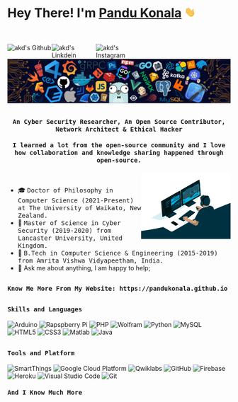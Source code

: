 # Hey There! I'm [Pandu Konala](https://github.com/PanduKonala) <img src="https://github.com/PanduKonala/PanduKonala/blob/main/Hi.gif" width="25px">
<br><br>
<a href="https://github.com/PanduKonala">
  <img align="left" alt="akd's Github" width="100px" src="https://img.shields.io/badge/Github-181717?style=for-the-badge&logo=Github&logoColor=white" />
</a>
<a href="https://www.linkedin.com/in/pandu-konala-179064149">
  <img align="left" alt="akd's Linkdein" width="100px" src="https://img.shields.io/badge/Linkedin-0A66C2?style=for-the-badge&logo=Linkedin&logoColor=white" />
</a>
<a href="https://www.instagram.com/0mega_wiz/">
  <img align="left" alt="akd's Instagram" width="100px" src="https://img.shields.io/badge/Instagram-E4405F?style=for-the-badge&logo=instagram&logoColor=white" />
</a>
<br><br>
![](https://github.com/PanduKonala/PanduKonala/blob/main/header_.png)

## <p align="center"><h4 align="center"><samp> An Cyber Security Researcher, An Open Source Contributor, Network Architect & Ethical Hacker </samp></h4></p>
<p align="center"><h4 align="center"><samp> I learned a lot from the open-source community and I love how collaboration and knowledge sharing happened through open-source. </samp></h4></p>

<div>
<img align="right" src="https://github.com/PanduKonala/PanduKonala/blob/main/code.gif" width="40%"/>
  <br>

- 🎓 <samp>Doctor of Philosophy in Computer Science (2021-Present) at The University of Waikato, New Zealand.
- 🔭 <samp>Master of Science in Cyber Security (2019-2020) from Lancaster University, United Kingdom.
- 👷 <samp>B.Tech in Computer Science & Engineering (2015-2019) from Amrita Vishwa Vidyapeetham, India.
- 💬 Ask me about anything, I am happy to help;
</div>

##

<div>
<h4><b><samp>Know Me More From My Website: https://pandukonala.github.io</samp></b></h4>
</div>

##
<h4><b><samp>Skills and Languages</samp></b></h4>

![Arduino](https://img.shields.io/badge/Arduino-00979D?style=flat-square&logo=Arduino&logoColor=white)
![Rapspberry Pi](https://img.shields.io/badge/Raspberry_pi-C51A4A?style=flat-square&logo=raspberry-pi&logoColor=white)
![PHP](https://img.shields.io/badge/PHP-777BB4?style=flat-square&logo=php&logoColor=white)
![Wolfram](https://img.shields.io/badge/Wolfram-DD1100?style=flat-square&logo=Wolfram&logoColor=white)
![Python](https://img.shields.io/badge/Python-3776AB?style=flat-square&logo=Python&logoColor=white)
![MySQL](https://img.shields.io/badge/MySQL-4479A1?style=flat-square&logo=MySQL&logoColor=white)
![HTML5](https://img.shields.io/badge/HTML5-E34F26?style=flat-square&logo=HTML5&logoColor=white)
![CSS3](https://img.shields.io/badge/CSS3-1572B6?style=flat-square&logo=CSS3&logoColor=white)
![Matlab](https://img.shields.io/badge/MATLAB-800000?style=flat-square&logo=MathWorks&logoColor=white)
![Java](https://img.shields.io/badge/Java-013243?style=flat-square&logo=Java&logoColor=white)
##
<h4><b><samp>Tools and Platform</samp></b></h4>

![SmartThings](https://img.shields.io/badge/SmartThings-777BB4?style=flat-square&logo=SmartThings&logoColor=white)
![Google Cloud Platform](https://img.shields.io/badge/Google_Cloud-4285F4?style=flat-square&logo=google-cloud&logoColor=white)
![Qwiklabs](https://img.shields.io/badge/Qwiklabs-F5CD0E?style=flat-square&logo=Qwiklabs&logoColor=800000)
![GitHub](https://img.shields.io/badge/GitHub-181717?style=flat-square&logo=github)
![Firebase](https://img.shields.io/badge/Firebase-ffcb2c?style=flat-square&logo=Firebase&logoColor=DD1100)
![Heroku](https://img.shields.io/badge/Heroku-430098?style=flat-square&logo=Heroku&logoColor=white)
![Visual Studio Code](https://img.shields.io/badge/Visual_Studio_Code-007ACC?style=flat-square&logo=Visual-Studio-Code&logoColor=white)
![Git](https://img.shields.io/badge/Git-F05032?style=flat-square&logo=Git&logoColor=white)
<p align="center"><h4 align="left"><samp> And I Know Much More </samp></h4></p>
